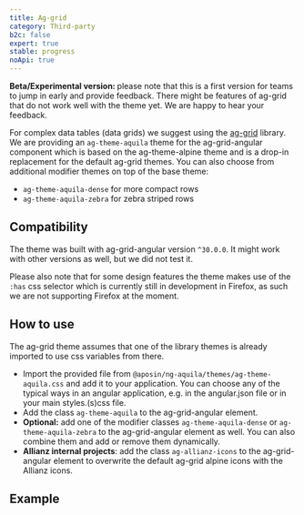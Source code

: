```yaml
---
title: Ag-grid
category: Third-party
b2c: false
expert: true
stable: progress
noApi: true
---
```


<div class="docs-deprecation-warning">
    <strong>Beta/Experimental version: </strong> please note that this is a first version for teams to jump  in early and provide feedback.
    There might be features of ag-grid that do not work well with the theme yet. We are happy to hear your feedback.
</div>

For complex data tables (data grids) we suggest using the [ag-grid](https://www.ag-grid.com/) library. We are providing an `ag-theme-aquila` theme for the ag-grid-angular component which is based on the ag-theme-alpine theme and is a drop-in replacement for the default ag-grid themes. You can also choose from additional modifier themes on top of the base theme:
- `ag-theme-aquila-dense` for more compact rows
- `ag-theme-aquila-zebra` for zebra striped rows

## Compatibility
The theme was built with ag-grid-angular version `^30.0.0`. It might work with other versions as well, but we did not test it.

Please also note that for some design features the theme makes use of the `:has` css selector which is currently still in development in Firefox, as such we are not supporting Firefox at the moment.

## How to use
The ag-grid theme assumes that one of the library themes is already imported to use css variables from there.

- Import the provided file from `@aposin/ng-aquila/themes/ag-theme-aquila.css` and add it to your application. You can choose any of the typical ways in an angular application, e.g. in the angular.json file or in your main styles.(s)css file.
- Add the class `ag-theme-aquila` to the ag-grid-angular element.
- **Optional:** add one of the modifier classes `ag-theme-aquila-dense` or `ag-theme-aquila-zebra` to the ag-grid-angular element as well. You can also combine them and add or remove them dynamically.
- **Allianz internal projects**: add the class `ag-allianz-icons` to the ag-grid-angular element to overwrite the default ag-grid alpine icons with the Allianz icons.

## Example

<div class="docs-public">
<!-- example(ag-grid-opensource) -->
</div>

<div class="docs-private">
<!-- example(ag-grid) -->
</div>
